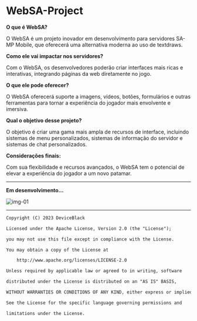 # WebSA-Project
<b>O que é WebSA?</b>

O WebSA é um projeto inovador em desenvolvimento para servidores SA-MP Mobile, que oferecerá uma alternativa moderna ao uso de textdraws.

<b>Como ele vai impactar nos servidores?</b>

Com o WebSA, os desenvolvedores poderão criar interfaces mais ricas e interativas, integrando páginas da web diretamente no jogo.

<b>O que ele pode oferecer?</b>

O WebSA oferecerá suporte a imagens, vídeos, botões, formulários e outras ferramentas para tornar a experiência do jogador mais envolvente e imersiva.

<b>Qual o objetivo desse projeto?</b>

O objetivo é criar uma gama mais ampla de recursos de interface, incluindo sistemas de menu personalizados, sistemas de informação do servidor e sistemas de chat personalizados.

<b>Considerações finais:</b>

Com sua flexibilidade e recursos avançados, o WebSA tem o potencial de elevar a experiência do jogador a um novo patamar.
<hr>

<b>Em desenvolvimento...</b>

![img-01](https://github.com/Device-Black/WebSA-Project/blob/DeviceBlack/img-01.png)

<hr>

```txt
Copyright (C) 2023 DeviceBlack

Licensed under the Apache License, Version 2.0 (the "License");

you may not use this file except in compliance with the License.

You may obtain a copy of the License at

    http://www.apache.org/licenses/LICENSE-2.0

Unless required by applicable law or agreed to in writing, software

distributed under the License is distributed on an "AS IS" BASIS,

WITHOUT WARRANTIES OR CONDITIONS OF ANY KIND, either express or implied.

See the License for the specific language governing permissions and

limitations under the License.
```
